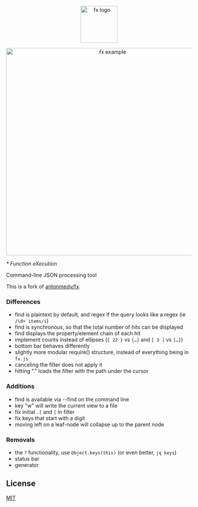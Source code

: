 <p align="center">
  <img src="https://medv.io/assets/fx-logo.png" height="100" alt="fx logo">
</p>
<p align="center">
  <img src="https://medv.io/assets/fx.gif" width="562" alt="fx example">
</p>

_* Function eXecution_

Command-line JSON processing tool

This is a fork of [antonmedv/fx](https://github.com/antonmedv/fx).

### Differences

- find is plaintext by default, and regex if the query looks like a regex (ie
  `/\d+ items/i`)
- find is synchronous, so that the total number of hits can be displayed
- find displays the property/element chain of each hit
- implement counts instead of ellipses (`{ 22 }` vs `{…}` and `[ 3 ]` vs `[…]`)
- bottom bar behaves differently
- slightly more modular require() structure, instead of everything being in
  `fx.js`
- canceling the filter does not apply it
- hitting "." loads the filter with the path under the cursor

### Additions

- find is available via --find on the command line
- key "w" will write the current view to a file
- fix initial `.[` and `[` in filter
- fix keys that start with a digit
- moving left on a leaf-node will collapse up to the parent node

### Removals

- the `?` functionality, use `Object.keys(this)` (or even better, `jq keys`)
- status bar
- generator

## License

[MIT](https://github.com/antonmedv/fx/blob/master/LICENSE)  
